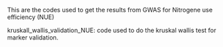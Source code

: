 
This are the codes used to get the results from GWAS for Nitrogene use efficiency (NUE)

kruskall_wallis_validation_NUE: code used to do the kruskal wallis test for marker validation.


